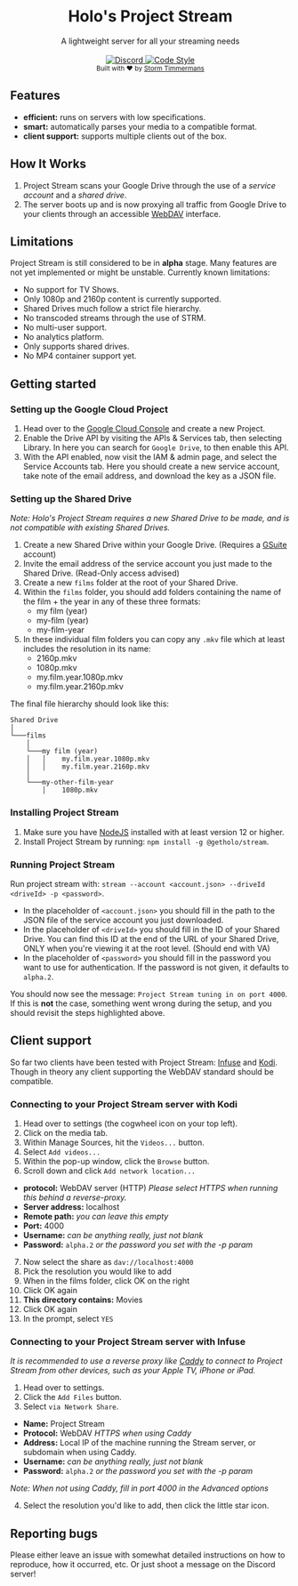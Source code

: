 <h1 align="center">Holo's Project Stream</h1>

<div align="center">
  A lightweight server for all your streaming needs
</div>

<br />

<div align="center">
  <a href="https://discord.gg/WMv7Spp">
    <img src="https://img.shields.io/discord/480480210643451904?label=discord" alt="Discord">
  </a>
  <a href="https://github.com/airbnb/javascript">
    <img src="https://img.shields.io/badge/code%20style-airbnb-ff69b4" alt="Code Style">
  </a>
</div>

<div align="center">
  <sub>
    Built with ❤️ by
    <a href="https://github.com/m-rots">Storm Timmermans</a>
  </sub>
</div>

## Features
- **efficient:** runs on servers with low specifications.
- **smart:** automatically parses your media to a compatible format.
- **client support:** supports multiple clients out of the box.

## How It Works
1. Project Stream scans your Google Drive through the use of a *service account* and a *shared drive*.
2. The server boots up and is now proxying all traffic from Google Drive to your clients through an accessible [WebDAV](http://www.webdav.org/specs/rfc4918.html) interface.

## Limitations
Project Stream is still considered to be in **alpha** stage. Many features are not yet implemented or might be unstable.
Currently known limitations:

- No support for TV Shows.
- Only 1080p and 2160p content is currently supported.
- Shared Drives much follow a strict file hierarchy.
- No transcoded streams through the use of STRM.
- No multi-user support.
- No analytics platform.
- Only supports shared drives.
- No MP4 container support yet.

## Getting started

### Setting up the Google Cloud Project
1. Head over to the [Google Cloud Console](https://console.cloud.google.com) and create a new Project.
2. Enable the Drive API by visiting the APIs & Services tab, then selecting Library. In here you can search for `Google Drive`, to then enable this API.
3. With the API enabled, now visit the IAM & admin page, and select the Service Accounts tab.
Here you should create a new service account, take note of the email address, and download the key as a JSON file.

### Setting up the Shared Drive
*Note: Holo's Project Stream requires a new Shared Drive to be made, and is not compatible with existing Shared Drives.*

1. Create a new Shared Drive within your Google Drive. (Requires a [GSuite](https://gsuite.google.com/pricing.html) account)
2. Invite the email address of the service account you just made to the Shared Drive. (Read-Only access advised)
3. Create a new `films` folder at the root of your Shared Drive.
4. Within the `films` folder, you should add folders containing the name of the film + the year in any of these three formats:
    - my film (year)
    - my-film (year)
    - my-film-year
5. In these individual film folders you can copy any `.mkv` file which at least includes the resolution in its name:
    - 2160p.mkv
    - 1080p.mkv
    - my.film.year.1080p.mkv
    - my.film.year.2160p.mkv

The final file hierarchy should look like this:
```
Shared Drive
│
└───films
    │
    └───my film (year)
    │   │    my.film.year.1080p.mkv
    │   │    my.film.year.2160p.mkv
    │
    └───my-other-film-year
        │    1080p.mkv
```

### Installing Project Stream
1. Make sure you have [NodeJS](https://nodejs.org) installed with at least version 12 or higher.
2. Install Project Stream by running: `npm install -g @getholo/stream`.

### Running Project Stream
Run project stream with: `stream --account <account.json> --driveId <driveId> -p <password>`.

- In the placeholder of `<account.json>` you should fill in the path to the JSON file of the service account you just downloaded.
- In the placeholder of `<driveId>` you should fill in the ID of your Shared Drive.
You can find this ID at the end of the URL of your Shared Drive, ONLY when you're viewing it at the root level. (Should end with VA)
- In the placeholder of `<password>` you should fill in the password you want to use for authentication.
If the password is not given, it defaults to `alpha.2`.

You should now see the message: `Project Stream tuning in on port 4000`.
If this is **not** the case, something went wrong during the setup, and you should revisit the steps highlighted above.

## Client support
So far two clients have been tested with Project Stream: [Infuse](https://firecore.com/infuse) and [Kodi](https://kodi.tv).
Though in theory any client supporting the WebDAV standard should be compatible.

### Connecting to your Project Stream server with Kodi
1. Head over to settings (the cogwheel icon on your top left).
2. Click on the media tab.
3. Within Manage Sources, hit the `Videos...` button.
4. Select `Add videos...`
5. Within the pop-up window, click the `Browse` button.
6. Scroll down and click `Add network location...`

- **protocol:** WebDAV server (HTTP)
*Please select HTTPS when running this behind a reverse-proxy.*
- **Server address:** localhost
- **Remote path:** *you can leave this empty*
- **Port:** 4000
- **Username:** *can be anything really, just not blank*
- **Password:** `alpha.2` *or the password you set with the -p param*

7. Now select the share as `dav://localhost:4000`
8. Pick the resolution you would like to add
9. When in the films folder, click OK on the right
10. Click OK again
11. **This directory contains:** Movies
12. Click OK again
13. In the prompt, select `YES`

### Connecting to your Project Stream server with Infuse
*It is recommended to use a reverse proxy like [Caddy](https://caddyserver.com) to connect to Project Stream from other devices, such as your Apple TV, iPhone or iPad.*

1. Head over to settings.
2. Click the `Add Files` button.
3. Select `via Network Share`.

- **Name:** Project Stream
- **Protocol:** WebDAV *HTTPS when using Caddy*
- **Address:** Local IP of the machine running the Stream server, or subdomain when using Caddy.
- **Username:** *can be anything really, just not blank*
- **Password:** `alpha.2` *or the password you set with the -p param*

*Note: When not using Caddy, fill in port 4000 in the Advanced options*

4. Select the resolution you'd like to add, then click the little star icon.

## Reporting bugs
Please either leave an issue with somewhat detailed instructions on how to reproduce, how it occurred, etc.
Or just shoot a message on the Discord server!
